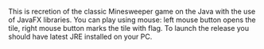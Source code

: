 This is recretion of the classic Minesweeper game on the Java with the use of JavaFX libraries.
You can play using mouse: left mouse button opens the tile, right mouse button marks the tile with flag.
To launch the release you should have latest JRE installed on your PC.
